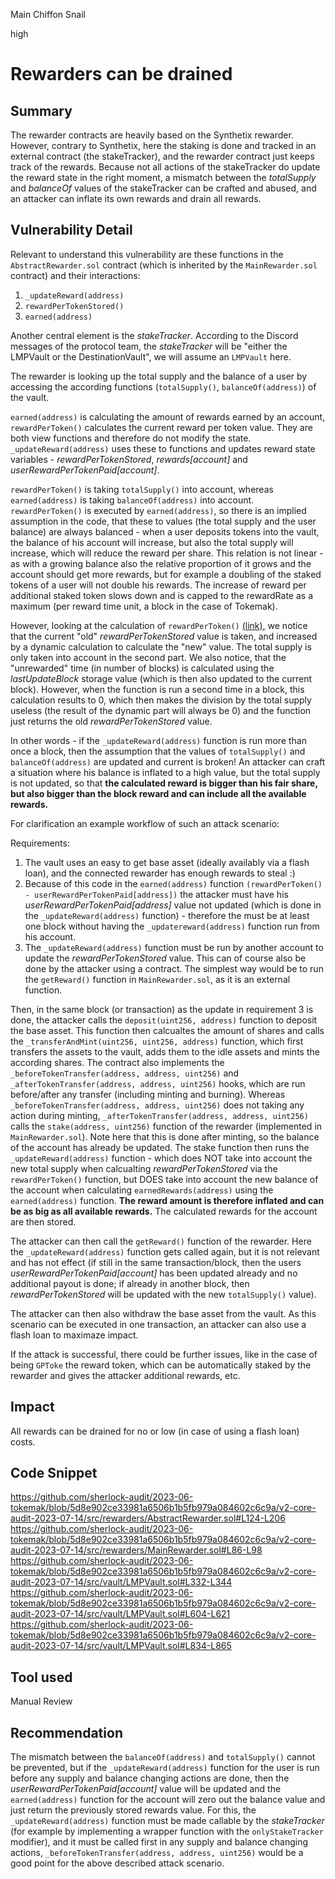 Main Chiffon Snail

high

# Rewarders can be drained
## Summary

The rewarder contracts are heavily based on the Synthetix rewarder. However, contrary to Synthetix, here the staking is done and tracked in an external contract (the stakeTracker), and the rewarder contract just keeps track of the rewards. Because not all actions of the stakeTracker do update the reward state in the right moment, a mismatch between the _totalSupply_ and _balanceOf_ values of the stakeTracker can be crafted and abused, and an attacker can inflate its own rewards and drain all rewards.

## Vulnerability Detail

Relevant to understand this vulnerability are these functions in the `AbstractRewarder.sol` contract (which is inherited by the `MainRewarder.sol` contract) and their interactions:

1. `_updateReward(address)`
2. `rewardPerTokenStored()`
3. `earned(address)`

Another central element is the _stakeTracker_. According to the Discord messages of the protocol team, the _stakeTracker_ will be "either the LMPVault or the DestinationVault", we will assume an `LMPVault` here. 

The rewarder is looking up the total supply and the balance of a user by accessing the according functions (`totalSupply()`, `balanceOf(address)`) of the vault.

`earned(address)` is calculating the amount of rewards earned by an account, `rewardPerToken()` calculates the current reward per token value. They are both view functions and therefore do not modify the state.
`_updateReward(address)` uses these to functions and updates reward state variables - _rewardPerTokenStored_, _rewards[account]_ and _userRewardPerTokenPaid[account]_.

`rewardPerToken()` is taking `totalSupply()` into account, whereas `earned(address)` is taking `balanceOf(address)` into account. 
`rewardPerToken()` is executed by `earned(address)`, so there is an implied assumption in the code, that these to values (the total supply and the user balance) are always balanced - when a user deposits tokens into the vault, the balance of his account will increase, but also the total supply will increase, which will reduce the reward per share. 
This relation is not linear - as with a growing balance also the relative proportion of it grows and the account should get more rewards, but for example a doubling of the staked tokens of a user will not double his rewards. The increase of reward per additional staked token slows down and is capped to the rewardRate as a maximum (per reward time unit, a block in the case of Tokemak).

However, looking at the calculation of `rewardPerToken()` [(link),](https://github.com/sherlock-audit/2023-06-tokemak/blob/main/v2-core-audit-2023-07-14/src/rewarders/AbstractRewarder.sol#L180) we notice that the current "old" _rewardPerTokenStored_ value is taken, and increased by a dynamic calculation to calculate the "new" value. The total supply is only taken into account in the second part. We also notice, that the "unrewarded" time (in number of blocks) is calculated using the _lastUpdateBlock_ storage value (which is then also updated to the current block). 
However, when the function is run a second time in a block, this calculation results to 0, which then makes the division by the total supply useless (the result of the dynamic part will always be 0) and the function just returns the old _rewardPerTokenStored_ value. 

In other words - if the `_updateReward(address)` function is run more than once a block, then the assumption that the values of `totalSupply()` and `balanceOf(address)` are updated and current is broken!
An attacker can craft a situation where his balance is inflated to a high value, but the total supply is not updated, so that **the calculated reward is bigger than his fair share, but also bigger than the block reward and can include all the available rewards.**


For clarification an example workflow of such an attack scenario:

Requirements:
1. The vault uses an easy to get base asset (ideally availably via a flash loan), and the connected rewarder has enough rewards to steal :) 
2. Because of this code in the `earned(address)` function `(rewardPerToken() - userRewardPerTokenPaid[address])` the attacker must have his _userRewardPerTokenPaid[address]_ value not updated (which is done in the `_updateReward(address)` function) - therefore the must be at least one block without having the `_updatereward(address)` function run from his account.
3. The `_updateReward(address)` function must be run by another account to update the _rewardPerTokenStored_ value. This can of course also be done by the attacker using a contract. The simplest way would be to run the `getReward()` function in `MainRewarder.sol`, as it is an external function. 

Then, in the same block (or transaction) as the update in requirement 3 is done, the attacker calls the `deposit(uint256, address)` function to deposit the base asset. 
This function then calcualtes the amount of shares and calls the `_transferAndMint(uint256, uint256, address)` function, which first transfers the assets to the vault, adds them to the idle assets and mints the according shares. The contract also implements the `_beforeTokenTransfer(address, address, uint256)` and `_afterTokenTransfer(address, address, uint256)` hooks, which are run before/after any transfer (including minting and burning). 
Whereas `_beforeTokenTransfer(address, address, uint256)` does not taking any action during minting, `_afterTokenTransfer(address, address, uint256)` calls the `stake(address, uint256)` function of the rewarder (implemented in `MainRewarder.sol`). Note here that this is done after minting, so the balance of the account has already be updated. 
The stake function then runs the `_updateReward(address)` function - which does NOT take into account the new total supply when calcualting _rewardPerTokenStored_ via the `rewardPerToken()` function, but DOES take into account the new balance of the account when calculating `earnedRewards(address)` using the `earned(address)` function. **The reward amount is therefore inflated and can be as big as all available rewards.** The calculated rewards for the account are then stored.

The attacker can then call the `getReward()` function of the rewarder. Here the `_updateReward(address)` function gets called again, but it is not relevant and has not effect (if still in the same transaction/block, then the users _userRewardPerTokenPaid[account]_ has been updated already and no additional payout is done; if already in another block, then _rewardPerTokenStored_  will be updated with the new `totalSupply()` value).

The attacker can then also withdraw the base asset from the vault.
As this scenario can be executed in one transaction, an attacker can also use a flash loan to maximaze impact.

If the attack is successful, there could be further issues, like in the case of being `GPToke` the reward token, which can be automatically staked by the rewarder and gives the attacker additional rewards, etc.

## Impact

All rewards can be drained for no or low (in case of using a flash loan) costs.

## Code Snippet
https://github.com/sherlock-audit/2023-06-tokemak/blob/5d8e902ce33981a6506b1b5fb979a084602c6c9a/v2-core-audit-2023-07-14/src/rewarders/AbstractRewarder.sol#L124-L206
https://github.com/sherlock-audit/2023-06-tokemak/blob/5d8e902ce33981a6506b1b5fb979a084602c6c9a/v2-core-audit-2023-07-14/src/rewarders/MainRewarder.sol#L86-L98
https://github.com/sherlock-audit/2023-06-tokemak/blob/5d8e902ce33981a6506b1b5fb979a084602c6c9a/v2-core-audit-2023-07-14/src/vault/LMPVault.sol#L332-L344
https://github.com/sherlock-audit/2023-06-tokemak/blob/5d8e902ce33981a6506b1b5fb979a084602c6c9a/v2-core-audit-2023-07-14/src/vault/LMPVault.sol#L604-L621
https://github.com/sherlock-audit/2023-06-tokemak/blob/5d8e902ce33981a6506b1b5fb979a084602c6c9a/v2-core-audit-2023-07-14/src/vault/LMPVault.sol#L834-L865

## Tool used

Manual Review

## Recommendation

The mismatch between the `balanceOf(address)` and `totalSupply()` cannot be prevented, but if the `_updateReward(address)` function for the user is run before any supply and balance changing actions are done, then the _userRewardPerTokenPaid[account]_ value will be updated and the `earned(address)` function for the account will zero out the balance value and just return the previously stored rewards value.
For this, the `_updateReward(address)` function must be made callable by the _stakeTracker_ (for example by implementing a wrapper function with the `onlyStakeTracker` modifier), and it must be called first in any supply and balance changing actions, `_beforeTokenTransfer(address, address, uint256)` would be a good point for the above described attack scenario.

